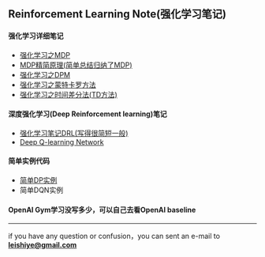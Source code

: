 ## Reinforcement Learning Note(强化学习笔记)

#### 强化学习详细笔记
- [强化学习之MDP](https://github.com/LeavesLei/Reinforcement_learning_note/blob/master/reinforcement%20learning/%E5%BC%BA%E5%8C%96%E5%AD%A6%E4%B9%A0%E4%B9%8BMDP.md) 
- [MDP精简原理(简单总结归纳了MDP)](https://github.com/LeavesLei/Reinforcement_learning_note/blob/master/reinforcement%20learning/MDP%E7%B2%BE%E7%AE%80%E5%8E%9F%E7%90%86.md)
- [强化学习之DPM](https://github.com/LeavesLei/Reinforcement_learning_note/blob/master/reinforcement%20learning/%E5%BC%BA%E5%8C%96%E5%AD%A6%E4%B9%A0%E4%B9%8BDPM.md)
- [强化学习之蒙特卡罗方法](https://github.com/LeavesLei/Reinforcement_learning_note/blob/master/reinforcement%20learning/%E5%BC%BA%E5%8C%96%E5%AD%A6%E4%B9%A0%E4%B9%8B%E8%92%99%E7%89%B9%E5%8D%A1%E7%BD%97%E6%96%B9%E6%B3%95.md)
- [强化学习之时间差分法(TD方法)](https://github.com/LeavesLei/Reinforcement_learning_note/blob/master/reinforcement%20learning/%E5%BC%BA%E5%8C%96%E5%AD%A6%E4%B9%A0%E4%B9%8B%E6%97%B6%E9%97%B4%E5%B7%AE%E5%88%86%E6%B3%95%EF%BC%88TD%E6%96%B9%E6%B3%95%EF%BC%89.md)

#### 深度强化学习(Deep Reinforcement learning)笔记
- [强化学习笔记DRL(写得很简短一般)](https://github.com/LeavesLei/Reinforcement_learning_note/blob/master/reinforcement%20learning/%E6%B7%B1%E5%BA%A6%E5%BC%BA%E5%8C%96%E5%AD%A6%E4%B9%A0DRL.md)
- [Deep Q-learning Network](https://github.com/LeavesLei/Reinforcement_learning_note/blob/master/reinforcement%20learning/Deep%20Q-learning%20Network%20algorithm.md)

#### 简单实例代码
- [简单DP实例](https://github.com/LeavesLei/Reinforcement_learning_note/blob/master/reinforcement%20learning/%E7%AE%80%E5%8D%95DP%E5%AE%9E%E4%BE%8B.md)
- 简单DQN实例

#### OpenAI Gym学习没写多少，可以自己去看OpenAI baseline
----
if you have any question or confusion，you can sent an e-mail to [**leishiye@gmail.com**](leishiye@gmail.com) 
